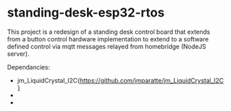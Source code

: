 # standing-desk-esp32-rtos

This project is a redesign of a standing desk control board that extends from a button control hardware implementation to extend to a software defined control via mqtt messages relayed from homebridge (NodeJS server).

Dependancies:

- jm_LiquidCrystal_I2C{https://github.com/jmparatte/jm_LiquidCrystal_I2C}
-
-
